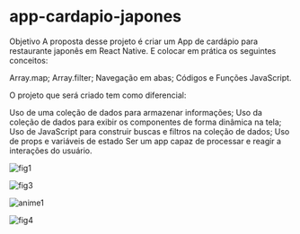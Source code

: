 # app-cardapio-japones

Objetivo
A proposta desse projeto é criar um App de cardápio para restaurante japonês em React Native. 
E colocar em prática os seguintes conceitos:

Array.map;
Array.filter;
Navegação em abas;
Códigos e Funções JavaScript.

O projeto que será criado tem como diferencial:

Uso de uma coleção de dados para armazenar informações;
Uso da coleção de dados para exibir os componentes de forma dinâmica na tela;
Uso de JavaScript para construir buscas e filtros na coleção de dados;
Uso de props e variáveis de estado
Ser um app capaz de processar e reagir a interações do usuário.

![fig1](https://github.com/Bruno-Piter/app-cardapio-japones/assets/133192036/2c66c2f3-d6fb-4bd6-bad6-91e4ead49d2e)

![fig3](https://github.com/Bruno-Piter/app-cardapio-japones/assets/133192036/b476caa0-a22c-4dfa-9d74-ccec4070e453)

![anime1](https://github.com/Bruno-Piter/app-cardapio-japones/assets/133192036/dc58d2ea-6ada-484e-9306-e6bec3009c43)

![fig4](https://github.com/Bruno-Piter/app-cardapio-japones/assets/133192036/897679bf-0c72-41cf-b22d-6fd270b9b001)


